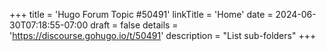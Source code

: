 +++
title = 'Hugo Forum Topic #50491'
linkTitle = 'Home'
date = 2024-06-30T07:18:55-07:00
draft = false
details = 'https://discourse.gohugo.io/t/50491'
description = "List sub-folders"
+++
